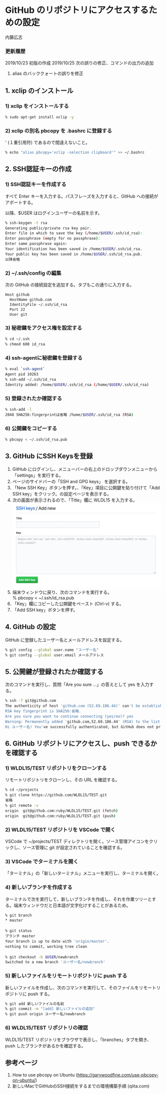 # GitHub のリポジトリにアクセスするための設定

内藤広志

### 更新履歴
 2019/10/23 初版の作成
 2019/10/25 次の誤りの修正、コマンドの出力の追加
 1. alias のバッククォートの誤りを修正


## 1. xclip のインストール

### 1) xclip をインストールする

```bash
% sudo apt-get install xclip -y
```

### 2) xclip の別名 pbcopy を .bashrc に登録する

' (１重引用符) であるので間違えないこと。

```bash
% echo "alias pbcopy='xclip -selection clipboard'" >> ~/.bashrc
```

## 2. SSH認証キーの作成

### 1) SSH認証キーを作成する

すべて Enter キーを入力する。パスフレーズを入力すると、GitHub への接続がアボートする。

以降、$USER はログインユーザーの名前を示す。
```bash
% ssh-keygen -t rsa
Generating public/private rsa key pair.
Enter file in which to save the key (/home/$USER/.ssh/id_rsa): 
Enter passphrase (empty for no passphrase): 
Enter same passphrase again: 
Your identification has been saved in /home/$USER/.ssh/id_rsa.
Your public key has been saved in /home/$USER/.ssh/id_rsa.pub.
以降省略
```

### 2) ~/.ssh/config の編集

次の GitHub の接続設定を追加する。タブもこの通りに入力する。

```text
Host github
  HostName github.com
  IdentityFile ~/.ssh/id_rsa
  Port 22
  User git
```

### 3) 秘密鍵をアクセス権を設定する

```bash
% cd ~/.ssh
% chmod 600 id_rsa
```

### 4) ssh-agentに秘密鍵を登録する

```bash
% eval `ssh-agent`
Agent pid 10263
% ssh-add ~/.ssh/id_rsa
Identity added: /home/$USER/.ssh/id_rsa (/home/$USER/.ssh/id_rsa)
```

### 5) 登録されたか確認する

```bash
% ssh-add -l
2048 SHA256:fingerprintは省略 /home/$USER/.ssh/id_rsa (RSA)
```

### 6) 公開鍵をコピーする

```bash
% pbcopy < ~/.ssh/id_rsa.pub
```

## 3. GitHub にSSH Keysを登録

1. GitHub にログインし、メニューバーの右上のドロップダウンメニューから「settings」を実行する。
1. ページのサイドバーの「SSH and GPG keys」 を選択する。
1. 「New SSH Key」ボタンを押す。、「Key」項目に公開鍵を貼り付けて「Add SSH key」をクリック。の設定ページを表示する。
1. 次の画面が表示されるので、「Title」欄に WLDL15 を入力する。
![SSH keys/Add new](./ssh-keys-add-new.jpg "SSH keys/Add new")  
1. 端末ウィンドウに戻り、次のコマンドを実行する。  
        % pbcopy < ~/.ssh/id_rsa.pub  
1. 「Key」欄にコピーした公開鍵をペースト (Ctrl-v) する。
1. 「Add SSH key」ボタンを押す。

## 4. GitHub の設定

GitHub に登録したユーザー名とメールアドレスを設定する。

```bash
% git config --global user.name "ユーザー名"
% git config --global user.email メールアドレス
```

## 5. 公開鍵が登録されたか確認する

次のコマンドを実行し、質問「Are you sure ...」の答えとして yes を入力する。

```bash
% ssh -T git@github.com
The authenticity of host 'github.com (52.69.186.44)' can't be established.
RSA key fingerprint is SHA256:省略.
Are you sure you want to continue connecting (yes/no)? yes
Warning: Permanently added 'github.com,52.69.186.44' (RSA) to the list of known hosts.
Hi ユーザー名! You've successfully authenticated, but GitHub does not provide shell access.
```

## 6. GitHub リポジトリにアクセスし、push できるかを確認する

### 1) WLDL15/TEST リポジトリをクローンする

リモートリポジトリをクローンし、その URL を確認する。

```bash
% cd ~/projects
% git clone https://github.com/WLDL15/TEST.git
省略
% git remote -v
origin  git@github.com:ruby/WLDL15/TEST.git (fetch)
origin  git@github.com:ruby/WLDL15/TEST.git (push)
```

### 2) WLDL15/TEST リポジトリを VSCode で開く

VSCode で ~/projects/TEST ディレクトリを開く。ソース管理アイコンをクリックし、ソース管理に git が設定されていることを確認する。

### 3) VSCode でターミナルを開く

「ターミナル」の「新しいターミナル」メニューを実行し、ターミナルを開く。

### 4) 新しいブランチを作成する

ターミナルで次を実行して、新しいブランチを作成し、それを作業ツリーとする。端末ウィンドウだと日本語が文字化けすることがあるため。

```bash
% git branch
* master

% git status
ブランチ master
Your branch is up to date with 'origin/master'.
nothing to commit, working tree clean

% git checkout -b $USER/newbranch
Switched to a new branch 'ユーザー名/newbranch'
```

### 5) 新しいファイルをリモートリポジトリに push する

新しいファイルを作成し、次のコマンドを実行して、そのファイルをリモートリポジトリに push する。

```bash
% git add 新しいファイルの名前
% git commit -m "[add] 新しいファイルの追加"
% git push origin ユーザー名/newbranch
```

### 6) WLDL15/TEST リポジトリの確認

WLDL15/TEST リポジトリをブラウザで表示し、「branches」タブを開き、push したブランチがあるかを確認する。

## 参考ページ

1. How to use pbcopy on Ubuntu (https://garywoodfine.com/use-pbcopy-on-ubuntu/)
2. 新しいMacでGitHubのSSH接続をするまでの環境構築手順 (qiita.com)